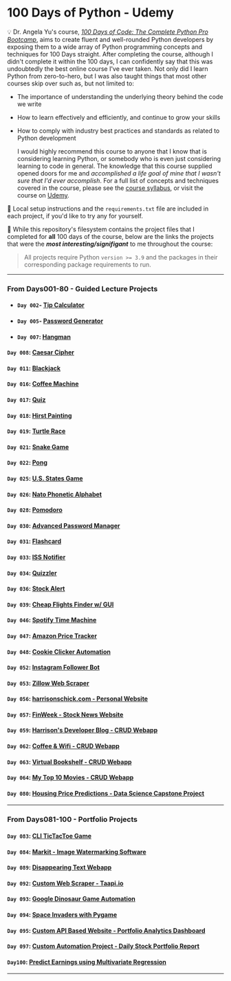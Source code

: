 # 100 Days of Python - Udemy

💡 Dr. Angela Yu's course, [_100 Days of Code: The Complete Python Pro Bootcamp_](https://www.udemy.com/course/100-Days-of-code/), aims to create fluent and well-rounded Python developers by exposing them to a wide array of Python programming concepts and techniques for 100 Days straight. After completing the course, although I didn't complete it within the 100 days, I can confidently say that this was undoubtedly the best online course I've ever taken. Not only did I learn Python from zero-to-hero, but I was also taught things that most other courses skip over such as, but not limited to:
* The importance of understanding the underlying theory behind the code we write
* How to learn effectively and efficiently, and continue to grow your skills
* How to comply with industry best practices and standards as related to Python development

    I would highly recommend this course to anyone that I know that is considering learning Python, or somebody who is even just considering learning to code in general. The knowledge that this course supplied opened doors for me and _accomplished a life goal of mine that I wasn't sure that I'd ever accomplish_. For a full list of concepts and techniques covered in the course, please see the [course syllabus](./syllabus.pdf), or visit the course on [Udemy](https://www.udemy.com/course/100-Days-of-code/).

🧰 Local setup instructions and the `requirements.txt` file are included in each project, if you'd like to try any for yourself. 

🚨 While this repository's filesystem contains the project files that I completed for **all** 100 days of the course, below are the links the projects that were the **_most interesting/signifigant_** to me throughout the course:

> All projects require Python `version >= 3.9` and the packages in their corresponding package requirements to run.
___

### From **Days001-80** - Guided Lecture Projects
- #### `Day 002`- [Tip Calculator](./Days%20001-005/Day_002/)
- #### `Day 005`- [Password Generator](./Days%20001-005/Day_005/)
- #### `Day 007`: [Hangman](./Days%20006-010/Day_007/)
#### `Day 008`: [Caesar Cipher](./Days%20006-010/Day_008/)
#### `Day 011`: [Blackjack](./Days%20011-015/Day_011/)
#### `Day 016`: [Coffee Machine](./Days%20016-020/Day_016/)
#### `Day 017`: [Quiz](./Days%20016-020/Day_017/)
#### `Day 018`: [Hirst Painting](./Days%20016-020/Day_018/)
#### `Day 019`: [Turtle Race](./Days%20016-020/Day_019/)
#### `Day 021`: [Snake Game](./Days%20021-025/Day_021/)
#### `Day 022`: [Pong](./Days%20021-025/Day_022/)
#### `Day 025`: [U.S. States Game](./Days%20021-025/Day_025/)
#### `Day 026`: [Nato Phonetic Alphabet](./Days%20026-030/Day_026/)
#### `Day 028`: [Pomodoro](./Days%20026-030/Day_028/)
#### `Day 030`: [Advanced Password Manager](./Days%20026-030/Day_030/)
#### `Day 031`: [Flashcard](./Days%20031-035/Day_031/)
#### `Day 033`: [ISS Notifier](./Days%20031-035/Day_033/)
#### `Day 034`: [Quizzler](./Days%20031-035/Day_034/)
#### `Day 036`: [Stock Alert](./Days%20036-040/Day_036/)
#### `Day 039`: [Cheap Flights Finder w/ GUI](./Days%20036-040/Day_039/)
#### `Day 046`: [Spotify Time Machine](./Days%20041-046/Day_046/)
#### `Day 047`: [Amazon Price Tracker](./Days%20047-050/Day_047/)
#### `Day 048`: [Cookie Clicker Automation](./Days%20047-050/Day_048/)
#### `Day 052`: [Instagram Follower Bot](./Days%20051-055/Day_052/)
#### `Day 053`: [Zillow Web Scraper](./Days%20051-055/Day_053/)
#### `Day 056`: [harrisonschick.com - Personal Website](./Days%20056-060/Day_056/)
#### `Day 057`: [FinWeek - Stock News Website](./Days%20056-060/Day_057/)
#### `Day 059`: [Harrison's Developer Blog - CRUD Webapp](./Days%20056-060/Day_059/)
#### `Day 062`: [Coffee & Wifi - CRUD Webapp](./Days%20061-065/Day_062/)
#### `Day 063`: [Virtual Bookshelf - CRUD Webapp](./Days%20061-065/Day_063/)
#### `Day 064`: [My Top 10 Movies - CRUD Webapp](./Days%20061-065/Day_064/)
#### `Day 080`: [Housing Price Predictions - Data Science Capstone Project](./Days%20076-080/Day_080/)

___

### From **Days081-100** - Portfolio Projects
#### `Day 083`: [CLI TicTacToe Game](./Days%20081-085/Day_083/)
#### `Day 084`: [Markit - Image Watermarking Software](./Days%20081-085/Day_084/)
#### `Day 089`: [Disappearing Text Webapp](./Days%20086-090/Day_089/)
#### `Day 092`: [Custom Web Scraper - Taapi.io](./Days%20091-095/Day_092/)
#### `Day 093`: [Google Dinosaur Game Automation](./Days%20091-095/Day_093/)
#### `Day 094`: [Space Invaders with Pygame](./Days%20091-095/Day_094/)
#### `Day 095`: [Custom API Based Website - Portfolio Analytics Dashboard](./Days%20091-095/Day_095/)
#### `Day 097`: [Custom Automation Project - Daily Stock Portfolio Report](./Days%20096-100/Day_097/)
#### `Day100`: [Predict Earnings using Multivariate Regression](./Days%20096-100/Day_100/)
___
